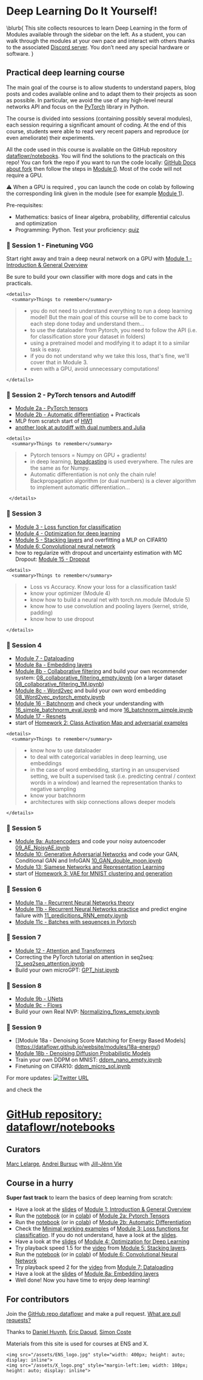 # Deep Learning Do It Yourself!

\blurb{
    This site collects resources to learn Deep Learning in the form of
    Modules available through the sidebar on the left.
    As a student, you can walk through the modules at your own pace and
    interact with others thanks to the associated [Discord server](https://discord.gg/nZQ3fe3). You don’t need any special hardware or software.
}

## Practical deep learning course

The main goal of the course is to allow students to understand papers, blog posts and codes available online and to adapt them to their projects as soon as possible. In particular, we avoid the use of any high-level neural networks API and focus on the [PyTorch](https://pytorch.org/) library in Python.

The course is divided into sessions (containing possibly several modules), each session requiring a significant amount of coding. At the end of this course, students were able to read very recent papers and reproduce (or even ameliorate) their experiments. 

All the code used in this course is available on the GitHub repository [dataflowr/notebooks](https://github.com/dataflowr/notebooks). You will find the solutions to the practicals on this repo! You can fork the repo if you want to run the code locally: [GitHub Docs about fork](https://docs.github.com/en/get-started/quickstart/fork-a-repo) then follow the steps in [Module 0](./modules/0-sotfware-installation/). Most of the code will not require a GPU. 

:warning: When a GPU is required , you can launch the code on colab by following the corresponding link given in the module (see for example [Module 1](./modules/1-intro-general-overview/)).

Pre-requisites:

- Mathematics: basics of linear algebra, probability, differential calculus and optimization
- Programming: Python. Test your proficiency: [quiz](https://dataflowr.github.io/quiz/python.html)

### :sunflower: Session 1 - Finetuning VGG

Start right away and train a deep neural network on a GPU with [Module 1 - Introduction & General Overview](./modules/1-intro-general-overview/)

Be sure to build your own classifier with more dogs and cats in the practicals.
~~~
<details>
  <summary>Things to remember</summary>
~~~
> - you do not need to understand everything to run a deep learning model! But the main goal of this course will be to come back to each step done today and understand them...
> - to use the dataloader from Pytorch, you need to follow the API (i.e. for classification store your dataset in folders)
> - using a pretrained model and modifying it to adapt it to a similar task is easy. 
> - if you do not understand why we take this loss, that's fine, we'll cover that in Module 3.
> - even with a GPU, avoid unnecessary computations!
~~~
</details>
~~~

### :sunflower: Session 2 - PyTorch tensors and Autodiff

- [Module 2a - PyTorch tensors](https://dataflowr.github.io/website/modules/2a-pytorch-tensors/)
- [Module 2b - Automatic differentiation](https://dataflowr.github.io/website/modules/2b-automatic-differentiation/) + Practicals
- MLP from scratch start of [HW1](https://dataflowr.github.io/website/homework/1-mlp-from-scratch/) 
- [another look at autodiff with dual numbers and Julia](https://github.com/dataflowr/notebooks/blob/master/Module2/AD_with_dual_numbers_Julia.ipynb)
~~~
<details>
  <summary>Things to remember</summary>
~~~
>- Pytorch tensors = Numpy on GPU + gradients!
>- in deep learning, [broadcasting](https://numpy.org/doc/stable/user/basics.broadcasting.html) is used everywhere. The rules are the same as for Numpy.
>- Automatic differentiation is not only the chain rule! Backpropagation algorithm (or dual numbers) is a clever algorithm to implement automatic differentiation...
~~~
 </details>
~~~
### :sunflower: Session 3
- [Module 3 - Loss function for classification](https://dataflowr.github.io/website/modules/3-loss-functions-for-classification/) 
- [Module 4 - Optimization for deep learning](https://dataflowr.github.io/website/modules/4-optimization-for-deep-learning/)
- [Module 5 - Stacking layers](https://dataflowr.github.io/website/modules/5-stacking-layers/) and overfitting a MLP on CIFAR10
- [Module 6: Convolutional neural network](https://dataflowr.github.io/website/modules/6-convolutional-neural-network/)
- how to regularize with dropout and uncertainty estimation with MC Dropout: [Module 15 - Dropout](https://dataflowr.github.io/website/modules/15-dropout/)
~~~
<details>
  <summary>Things to remember</summary>
~~~
>- Loss vs Accuracy. Know your loss for a classification task!
>- know your optimizer (Module 4)
>- know how to build a neural net with torch.nn.module (Module 5)
>- know how to use convolution and pooling layers (kernel, stride, padding)
>- know how to use dropout 
~~~
</details>
~~~
### :sunflower: Session 4
- [Module 7 - Dataloading](https://dataflowr.github.io/website/modules/7-dataloading/)
- [Module 8a - Embedding layers](https://dataflowr.github.io/website/modules/8a-embedding-layers/)
- [Module 8b - Collaborative filtering](https://dataflowr.github.io/website/modules/8b-collaborative-filtering/) and build your own recommender system: [08\_collaborative\_filtering\_empty.ipynb](https://github.com/dataflowr/notebooks/blob/master/Module8/08_collaborative_filtering_empty.ipynb) (on a larger dataset [08\_collaborative\_filtering\_1M.ipynb](https://github.com/dataflowr/notebooks/blob/master/Module8/08_collaborative_filtering_1M.ipynb))
- [Module 8c - Word2vec](https://dataflowr.github.io/website/modules/8c-word2vec/) and build your own word embedding [08\_Word2vec\_pytorch\_empty.ipynb](https://github.com/dataflowr/notebooks/blob/master/Module8/08_Word2vec_pytorch_empty.ipynb)
- [Module 16 - Batchnorm](https://dataflowr.github.io/website/modules/16-batchnorm/) and check your understanding with [16\_simple\_batchnorm\_eval.ipynb](https://github.com/dataflowr/notebooks/blob/master/Module16/16_simple_batchnorm_eval.ipynb) and more [16\_batchnorm\_simple.ipynb](https://github.com/dataflowr/notebooks/blob/master/Module16/16_batchnorm_simple.ipynb)
- [Module 17 - Resnets](https://dataflowr.github.io/website/modules/17-resnets/)
- start of [Homework 2: Class Activation Map and adversarial examples](https://dataflowr.github.io/website/homework/2-CAM-adversarial/)
~~~
<details>
  <summary>Things to remember</summary>
~~~
> - know how to use dataloader
> - to deal with categorical variables in deep learning, use embeddings
> - in the case of word embedding, starting in an unsupervised setting, we built a supervised task (i.e. predicting central / context words in a window) and learned the representation thanks to negative sampling
> - know your batchnorm
> - architectures with skip connections allows deeper models
~~~
</details>
~~~
### :sunflower: Session 5
- [Module 9a: Autoencoders](https://dataflowr.github.io/website/modules/9a-autoencoders/) and code your noisy autoencoder [09\_AE\_NoisyAE.ipynb](https://github.com/dataflowr/notebooks/blob/master/Module9/09_AE_NoisyAE.ipynb)
- [Module 10: Generative Adversarial Networks]() and code your GAN, Conditional GAN and InfoGAN [10\_GAN\_double\_moon.ipynb](https://github.com/dataflowr/notebooks/blob/master/Module10/10_GAN_double_moon.ipynb)
- [Module 13: Siamese Networks and Representation Learning](https://dataflowr.github.io/website/modules/13-siamese/)
- start of [Homework 3: VAE for MNIST clustering and generation](https://dataflowr.github.io/website/homework/3-VAE/)
### :sunflower: Session 6
- [Module 11a - Recurrent Neural Networks theory](https://dataflowr.github.io/website/modules/11a-recurrent-neural-networks-theory/)
- [Module 11b - Recurrent Neural Networks practice](https://dataflowr.github.io/website/modules/11b-recurrent-neural-networks-practice/) and predict engine failure with [11\_predicitions\_RNN\_empty.ipynb](https://github.com/dataflowr/notebooks/blob/master/Module11/11_predicitions_RNN_empty.ipynb)
- [Module 11c - Batches with sequences in Pytorch](https://dataflowr.github.io/website/modules/11c-batches-with-sequences/)

### :sunflower: Session 7
- [Module 12 - Attention and Transformers](https://dataflowr.github.io/website/modules/12-attention/)
- Correcting the PyTorch tutorial on attention in seq2seq: [12\_seq2seq\_attention.ipynb](https://github.com/dataflowr/notebooks/blob/master/Module12/12_seq2seq_attention.ipynb)
- Build your own microGPT: [GPT\_hist.ipynb](https://github.com/dataflowr/notebooks/blob/master/Module12/GPT_hist.ipynb)

### :sunflower: Session 8
- [Module 9b - UNets](https://dataflowr.github.io/website/modules/9b-unet/)
- [Module 9c - Flows](https://dataflowr.github.io/website/modules/9c-flows/)
- Build your own Real NVP: [Normalizing\_flows\_empty.ipynb](https://github.com/dataflowr/notebooks/blob/master/Module9/Normalizing_flows_empty.ipynb)
### :sunflower: Session 9
- []Module 18a - Denoising Score Matching for Energy Based Models](https://dataflowr.github.io/website/modules/18a-energy/)
- [Module 18b - Denoising Diffusion Probabilistic Models](https://dataflowr.github.io/website/modules/18b-diffusion/)
- Train your own DDPM on MNIST: [ddpm\_nano\_empty.ipynb](https://github.com/dataflowr/notebooks/blob/master/Module18/ddpm_nano_empty.ipynb)
- Finetuning on CIFAR10: [ddpm\_micro\_sol.ipynb](https://github.com/dataflowr/notebooks/blob/master/Module18/ddpm_micro_sol.ipynb)

For more updates: [![Twitter URL](https://img.shields.io/twitter/url/https/twitter.com/marc_lelarge.svg?style=social&label=Follow%20%40marc_lelarge)](https://twitter.com/marc_lelarge) 

and check the 
# [GitHub repository: dataflowr/notebooks](https://github.com/dataflowr/notebooks)
## Curators

[Marc Lelarge](https://www.di.ens.fr/~lelarge/),  [Andrei Bursuc](https://abursuc.github.io/) with [Jill-Jênn Vie](https://jill-jenn.net/)

## Course in a hurry


**Super fast track** to learn the basics of deep learning from scratch:
- Have a look at the [slides](https://dataflowr.github.io/slides/module1.html) of [Module 1: Introduction & General Overview](./modules/1-intro-general-overview)
- Run the [notebook](https://github.com/dataflowr/notebooks/blob/master/Module2/02a_basics.ipynb) (or in [colab](https://colab.research.google.com/github/dataflowr/notebooks/blob/master/Module2/02a_basics.ipynb)) of [Module 2a: Pytorch Tensors](./modules/2a-pytorch-tensors)
- Run the [notebook](https://github.com/dataflowr/notebooks/blob/master/Module2/02b_linear_reg.ipynb) (or in [colab](https://colab.research.google.com/github/dataflowr/notebooks/blob/master/Module2/02b_linear_reg.ipynb)) of [Module 2b: Automatic Differentiation](./modules/2b-automatic-differentiation)
- Check the [Minimal working examples](./modules/3-loss-functions-for-classification/#minimal_working_examples) of [Module 3: Loss functions for classification](./modules/3-loss-functions-for-classification). If you do not understand, have a look at the [slides](https://dataflowr.github.io/slides/module3.html).
- Have a look at the [slides](https://dataflowr.github.io/slides/module4.html) of [Module 4: Optimization for Deep Learning](./modules/4-optimization-for-deep-learning)
- Try playback speed 1.5 for the [video](https://youtu.be/OiyZXdnLHcI?t=149) from [Module 5: Stacking layers](./modules/5-stacking-layers).
- Run the [notebook](https://github.com/dataflowr/notebooks/blob/master/Module6/06_convolution_digit_recognizer.ipynb) (or in [colab](https://colab.research.google.com/github/dataflowr/notebooks/blob/master/Module6/06_convolution_digit_recognizer.ipynb)) of [Module 6: Convolutional Neural Network](./modules/6-convolutional-neural-network)
- Try playback speed 2 for the [video](https://youtu.be/vm-ZusIUkiY?t=133) from [Module 7: Dataloading](./modules/7-dataloading)
- Have a look at the [slides](https://dataflowr.github.io/slides/module8a.html) of [Module 8a: Embedding layers](./modules/8a-embedding-layers)
- Well done! Now you have time to enjoy deep learning!

<!-- ### Annotation tool

- [hypothes.is](https://hypothes.is/groups/EzzjE8gb/deep-learning-ens-2020) allows you to annotate this website and the web in general. You'll find some hints for the practicals here!
-->


## For contributors

Join the [GitHub repo dataflowr](https://github.com/dataflowr) and make a pull request. [What are pull requests?](https://yangsu.github.io/pull-request-tutorial/)

Thanks to [Daniel Huynh](https://github.com/dhuynh95), [Eric Daoud](https://github.com/ericdaat), [Simon Coste](https://github.com/SimonCoste)
<!-- to be updated
## Modules

- [Module 0: Software installation](./modules/0-sotfware-installation)
- [Module 1: Introduction & General Overview](./modules/1-intro-general-overview)
- [Module 2a: Pytorch Tensors](./modules/2a-pytorch-tensors)
- [Module 2b: Automatic Differentiation](./modules/2b-automatic-differentiation)
- [Module 3: Loss functions for classification](./modules/3-loss-functions-for-classification)
- [Module 4: Optimization for Deep Learning](./modules/4-optimization-for-deep-learning)
- [Module 5: Stacking layers](./modules/5-stacking-layers)
- [Module 6: Convolutional Neural Network](./modules/6-convolutional-neural-network)
- [Module 7a: Embedding layers and dataloaders](./modules/7a-embedding-layers-dataloaders)
- [Module 7b: Collaborative Filtering](./modules/7b-collaborative-filtering)
- [Modules 8: Autoencoders](./modules/8-autoencoders)
- [Module 9: Generative Adversarial Networks](./modules/9-generative-adversarial-networks)
- [Module 10a: Recurrent Neural Networks theory](./modules/10a-recurrent-neural-networks-theory)
- [Module 10b: Recurrent Neural Networks practice](./modules/10b-recurrent-neural-networks-practice)
-->


Materials from this site is used for courses at ENS and X. 

~~~
<img src="/assets/ENS_logo.jpg" style="width: 400px; height: auto; display: inline">
<img src="/assets/X_logo.png" style="margin-left:1em; width: 180px; height: auto; display: inline">
~~~
